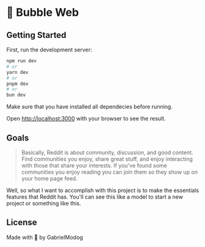 # 🫧 Bubble Web

## Getting Started

First, run the development server:

```bash
npm run dev
# or
yarn dev
# or
pnpm dev
# or
bun dev
```

Make sure that you have installed all dependecies before running.

Open [http://localhost:3000](http://localhost:3000) with your browser to see the result.

## Goals

> Basically, Reddit is about community, discussion, and good content. Find communities you enjoy, share great stuff, and enjoy interacting with those that share your interests. If you've found some communities you enjoy reading you can join them so they show up on your home page feed.

Well, so what I want to accomplish with this project is to make the essentials features that Reddit has. You'll can see this like a model to start a new project or something like this.

## License

Made with 🩵 by GabrielModog
